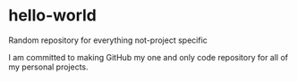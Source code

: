 # hello-world
Random repository for everything not-project specific

I am committed to making GitHub my one and only code repository for all of my personal projects.
